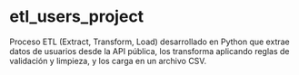 # etl_users_project
Proceso ETL (Extract, Transform, Load) desarrollado en Python que extrae datos de usuarios desde la API pública, los transforma aplicando reglas de validación y limpieza, y los carga en un archivo CSV.
